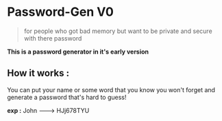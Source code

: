 # Password-Gen V0

> for people who got bad memory but want to be private and secure with there password

**This is a password generator in it's early version**
## How it works :
You can put your name or some word that you know you won't forget and generate a password that's hard to guess!

**exp :** 
John ---> HJj678TYU
